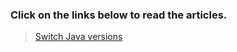 ### Click on the links below to read the articles.
> [Switch Java versions](https://benmoose39.github.io/TricksMoose/Switching%20between%20Java%20versions)

> 
